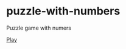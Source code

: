 # puzzle-with-numbers
Puzzle game with numers

[Play](https://happywords.github.io/puzzle-with-numbers/)
